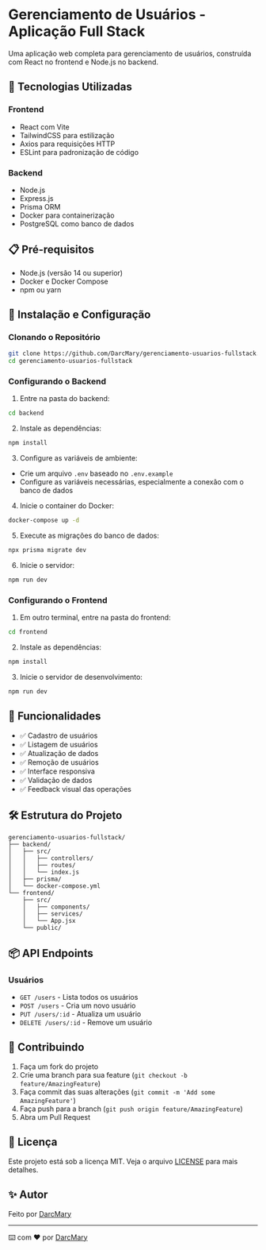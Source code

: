 # Gerenciamento de Usuários - Aplicação Full Stack

Uma aplicação web completa para gerenciamento de usuários, construída com React no frontend e Node.js no backend.

## 🚀 Tecnologias Utilizadas

### Frontend
- React com Vite
- TailwindCSS para estilização
- Axios para requisições HTTP
- ESLint para padronização de código

### Backend
- Node.js
- Express.js
- Prisma ORM
- Docker para containerização
- PostgreSQL como banco de dados

## 📋 Pré-requisitos

- Node.js (versão 14 ou superior)
- Docker e Docker Compose
- npm ou yarn

## 🔧 Instalação e Configuração

### Clonando o Repositório

```bash
git clone https://github.com/DarcMary/gerenciamento-usuarios-fullstack.git
cd gerenciamento-usuarios-fullstack
```

### Configurando o Backend

1. Entre na pasta do backend:
```bash
cd backend
```

2. Instale as dependências:
```bash
npm install
```

3. Configure as variáveis de ambiente:
- Crie um arquivo `.env` baseado no `.env.example`
- Configure as variáveis necessárias, especialmente a conexão com o banco de dados

4. Inicie o container do Docker:
```bash
docker-compose up -d
```

5. Execute as migrações do banco de dados:
```bash
npx prisma migrate dev
```

6. Inicie o servidor:
```bash
npm run dev
```

### Configurando o Frontend

1. Em outro terminal, entre na pasta do frontend:
```bash
cd frontend
```

2. Instale as dependências:
```bash
npm install
```

3. Inicie o servidor de desenvolvimento:
```bash
npm run dev
```

## 🌟 Funcionalidades

- ✅ Cadastro de usuários
- ✅ Listagem de usuários
- ✅ Atualização de dados
- ✅ Remoção de usuários
- ✅ Interface responsiva
- ✅ Validação de dados
- ✅ Feedback visual das operações

## 🛠️ Estrutura do Projeto

```
gerenciamento-usuarios-fullstack/
├── backend/
│   ├── src/
│   │   ├── controllers/
│   │   ├── routes/
│   │   └── index.js
│   ├── prisma/
│   └── docker-compose.yml
└── frontend/
    ├── src/
    │   ├── components/
    │   ├── services/
    │   └── App.jsx
    └── public/
```

## 📦 API Endpoints

### Usuários

- `GET /users` - Lista todos os usuários
- `POST /users` - Cria um novo usuário
- `PUT /users/:id` - Atualiza um usuário
- `DELETE /users/:id` - Remove um usuário

## 🤝 Contribuindo

1. Faça um fork do projeto
2. Crie uma branch para sua feature (`git checkout -b feature/AmazingFeature`)
3. Faça commit das suas alterações (`git commit -m 'Add some AmazingFeature'`)
4. Faça push para a branch (`git push origin feature/AmazingFeature`)
5. Abra um Pull Request

## 📝 Licença

Este projeto está sob a licença MIT. Veja o arquivo [LICENSE](LICENSE) para mais detalhes.

## ✨ Autor

Feito por [DarcMary](https://github.com/DarcMary)

---

⌨️ com ❤️ por [DarcMary](https://github.com/DarcMary)
